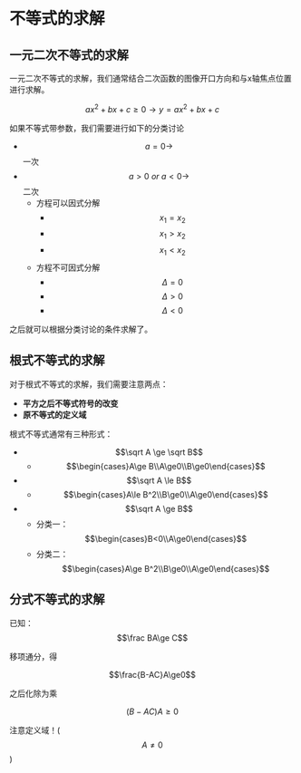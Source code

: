 # 不等式的求解

## 一元二次不等式的求解

一元二次不等式的求解，我们通常结合二次函数的图像开口方向和与x轴焦点位置进行求解。

$$ax^2+bx+c\ge0\to y=ax^2+bx+c$$

如果不等式带参数，我们需要进行如下的分类讨论

* $$a=0\to$$一次
* $$a>0\ or\ a<0\to$$二次
  * 方程可以因式分解
    * $$x_1=x_2$$
    * $$x_1>x_2$$
    * $$x_1<x_2$$
  * 方程不可因式分解
    * $$\Delta =0$$
    * $$\Delta>0$$
    * $$\Delta<0$$

之后就可以根据分类讨论的条件求解了。

## 根式不等式的求解

对于根式不等式的求解，我们需要注意两点：

* **平方之后不等式符号的改变**
* **原不等式的定义域**

根式不等式通常有三种形式：

* $$\sqrt A \ge \sqrt B$$
  * $$\begin{cases}A\ge B\\A\ge0\\B\ge0\end{cases}$$
* $$\sqrt A \le B$$
  * $$\begin{cases}A\le B^2\\B\ge0\\A\ge0\end{cases}$$
* $$\sqrt A \ge B$$
  * 分类一：$$\begin{cases}B<0\\A\ge0\end{cases}$$
  * 分类二：$$\begin{cases}A\ge B^2\\B\ge0\\A\ge0\end{cases}$$

## 分式不等式的求解

已知：$$\frac BA\ge C$$

移项通分，得

$$\frac{B-AC}A\ge0$$

之后化除为乘

$$(B-AC)A\ge0$$

注意定义域！( $$A\neq0$$ )